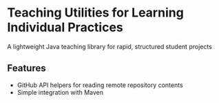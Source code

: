 # Teaching Utilities for Learning Individual Practices
A lightweight Java teaching library for rapid, structured student projects

## Features

- GitHub API helpers for reading remote repository contents  
- Simple integration with Maven
